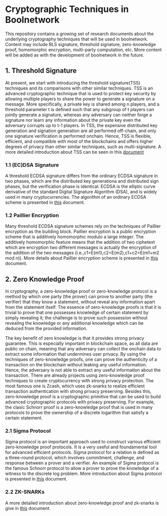 # Cryptographic Techniques in Boolnetwork
This repository contains a growing set of research documents about the underlying cryptography techniques that will be used in boolnetwork.
Content may include BLS signature, threshold signature, zero-knowledge proof, homomorphic encryption, multi-party computation, etc. More content will be added as with the development of boolnetwork in the future.

## 1. Threshold Signature
At present, we start with introducing the threshold signature(TSS) techniques and its comparisons with other similar techniques. TSS is an advanced cryptographic technique that is used to protect key security by allowing multiple players to share the power to generate a signature on a message. More specifically, a private key is shared among n players, and a threshold parameter t is defined such that any subgroup of t players can jointly generate a signature, whereas any adversary can neither forge a signature nor learn any information about the private key even the adversary corrupts up to t-1 players. In TSS, the expensive distributed key generation and signation generation are all performed off-chain, and only one signature verification is performed onchain. Hence, TSS is flexible, efficient, and compatible with most of the blockchains and offers higher degrees of privacy than other similar techniques, such as multi-signature. A more detailed introduction about TSS can be seen in this [document](https://github.com/boolnetwork/Cryptographic-techniques-in-boolnetwork/blob/master/document.pdf)

### 1.1 (EC)DSA Signature
A threshold ECDSA signature differs from the ordinary ECDSA signature in two phases, which are the distributed key generationa and distributed sign phases, but the verification phase is identical. ECDSA is the elliptic curve derivative of the standard Digital Signature Algorithm (DSA), and is widely used in many cryptocurrencies. The algorithm of an ordinary ECDSA scheme is presented in [this](https://github.com/boolnetwork/Cryptographic-techniques-in-boolnetwork/blob/master/ECDSA.pdf) document.

### 1.2 Paillier Encryption
Many threshold ECDSA signature schemes rely on the techniques of Paillier encryption as the building block. Paillier encryption is a public encryption scheme that is additively homomorphic modulo a large integer. The additively homomorphic feature means that the addition of two ciphetext which are encryption two different messages is actually the encryption of the addition of the two messages (i.e.,c1=E(m1),c2=E(m2),c1+c2=E(m1+m2 mod n)). More details about Paillier encryption scheme is presented in [this](https://github.com/boolnetwork/Cryptographic-techniques-in-boolnetwork/blob/master/Paillier-encryption.pdf) document.

## 2. Zero Knowledge Proof
In cryptography, a zero-knowledge proof or zero-knowledge protocol is a method by which one party (the prover) can prove to another party (the verifier) that they know a statement, without reveal any information apart from the statement itself. The essence of zero-knowledge proofs is that it is trivial to prove that one possesses knowledge of certain statement by simply revealing it; the challenge is to prove such possession without revealing the knowledge or any additional knowledge which can be deduced from the provided information. 

The key benefit of zero knowledge is that it provides strong privacy guarantee. This is especially important in blockchain space, as all data are public on chain, meaning that any adversary can collect the onchain data to extract some information that undermines user privacy. By using the techniques of zero-knowledge proofs, one can prove the authenticity of a transaction on the blockchain without leaking any useful information. Hence, the adversary is not able to extract any useful information about the transaction. There are already projects using zero-knowledge proof techniques to create cryptocurrency with strong privacy protection. The most famous one is Zcash, which uses zk-snarks to realize efficient transaction authentication with strong privacy preserving. Besides this, zero-knowledge proof is a cryptographic primitive that can be used to build advanced cryptographic protocols with privacy preserving. For example, the clasic Schnorr proof is a zero-knowledge proof that is used in many protocols to prove the ownership of a discrete logarithm that satisfy a certain statement. 

### 2.1 Sigma Protocol
Sigma protocol is an important approach used to construct various efficient zero-knowledge proof protocols. It is a very useful and foundamental tool for advanced efficient protocols. Sigma protocol for a relation is defined as a three-round protocol, which involves commitment, challenge, and response between a prover and a verifier. An example of Sigma protocol is the famous Schnorr protocol to allow a prover to prove the knowledge of a witness to the discrete log problem. More introduction about Sigma protocol is presented in [this]() document. 
### 2.2 ZK-SNARKs
A more detailed introduction about zero-knowledge proof and zk-snarks is give in [this](https://github.com/boolnetwork/Cryptographic-techniques-in-boolnetwork/blob/master/Introduction%20to%20zkSNARK.pdf) document.

